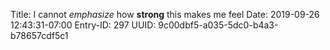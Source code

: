 Title: I cannot <em>emphasize</em> how <strong>strong</strong> this makes me feel
Date: 2019-09-26 12:43:31-07:00
Entry-ID: 297
UUID: 9c00dbf5-a035-5dc0-b4a3-b78657cdf5c1

